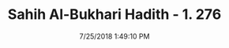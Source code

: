 ---
title        : "Sahih Al-Bukhari Hadith - 1. 276"
date         : 7/25/2018 1:49:10 PM
draft        : false
type         : "hadith"
layout       : "hadith"
BookCode     : "SHB"
VolumeNumber : "1"
HadithNumber : "276"
categories  :  ["Ghusl-Starting from the right side of one's head"]
tags  :  ["Aisha"]
---